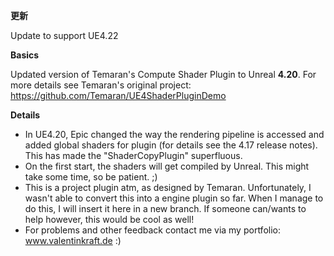 **更新**

Update to support UE4.22

**Basics**

Updated version of Temaran's Compute Shader Plugin to Unreal **4.20**. For more details see Temaran's original project: https://github.com/Temaran/UE4ShaderPluginDemo

**Details**
* In UE4.20, Epic changed the way the rendering pipeline is accessed and added global shaders for plugin (for details see the 4.17 release notes). This has made the "ShaderCopyPlugin" superfluous.
* On the first start, the shaders will get compiled by Unreal. This might take some time, so be patient. ;)
* This is a project plugin atm, as designed by Temaran. Unfortunately, I wasn't able to convert this into a engine plugin so far. When I manage to do this, I will insert it here in a new branch. If someone can/wants to help however, this would be cool as well!
* For problems and other feedback contact me via my portfolio: www.valentinkraft.de :)
